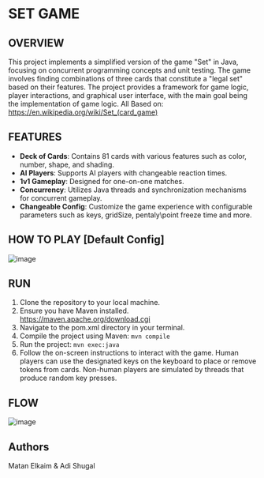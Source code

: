 # SET GAME

## OVERVIEW

This project implements a simplified version of the game "Set" in Java, focusing on concurrent programming concepts and unit testing. The game involves finding combinations of three cards that constitute a "legal set" based on their features. The project provides a framework for game logic, player interactions, and graphical user interface, with the main goal being the implementation of game logic.
All Based on: https://en.wikipedia.org/wiki/Set_(card_game) 

## FEATURES
- **Deck of Cards**: Contains 81 cards with various features such as color, number, shape, and shading.
- **AI Players**: Supports AI players with changeable reaction times.
- **1v1 Gameplay**: Designed for one-on-one matches.
- **Concurrency**: Utilizes Java threads and synchronization mechanisms for concurrent gameplay.
- **Changeable Config**: Customize the game experience with configurable parameters such as keys, gridSize, pentaly\point freeze time and more.


## HOW TO PLAY [Default Config]
![image](https://github.com/miniNemiku/Set_Card_Game/assets/155912382/6f84e1a0-2606-44ef-990f-0af85ebc2089)

   
## RUN
1. Clone the repository to your local machine.
2. Ensure you have Maven installed. https://maven.apache.org/download.cgi
3. Navigate to the pom.xml directory in your terminal.
4. Compile the project using Maven: `mvn compile`
5. Run the project: `mvn exec:java`
6. Follow the on-screen instructions to interact with the game. Human players can use the designated keys on the keyboard to place or remove tokens from cards. Non-human players are simulated by threads that produce random key presses.


## FLOW 
![image](https://github.com/miniNemiku/Set_Card_Game/assets/155912382/87e16403-2a18-4976-9814-e4fd3fc64a1c)


## Authors
Matan Elkaim & Adi Shugal
